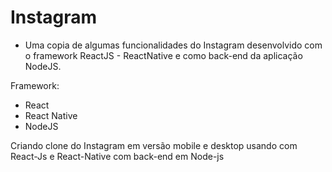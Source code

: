 # Instagram

 - Uma copia de algumas funcionalidades do Instagram desenvolvido com o framework ReactJS - ReactNative e como back-end da aplicação NodeJS.

 Framework:
 - React
 - React Native
 - NodeJS
 
Criando clone do Instagram em versão mobile e desktop usando com React-Js e React-Native com back-end em Node-js
